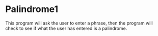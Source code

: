 # Palindrome1
This program will ask the user to enter a phrase, then the program will check to see if what the user has entered is a palindrome. 
